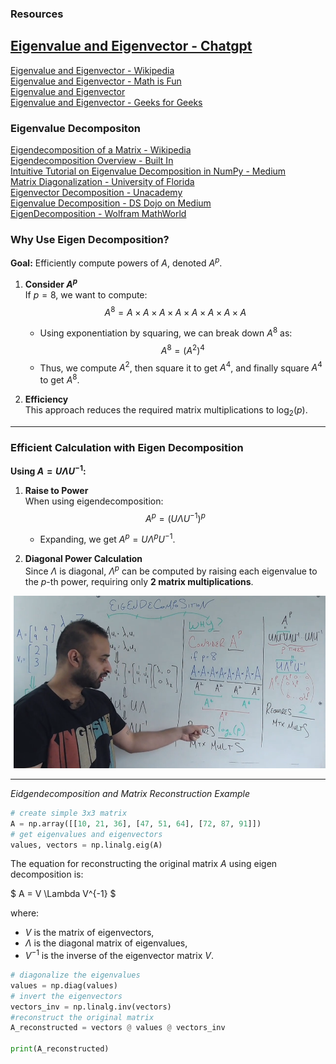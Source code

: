 ### Resources

[Eigenvalue and Eigenvector - Chatgpt](https://chatgpt.com/share/671f100e-612c-8011-b17d-52a677159ff4)<br>
---

[Eigenvalue and Eigenvector - Wikipedia](https://en.wikipedia.org/wiki/Eigenvalues_and_eigenvectors)<br>
[Eigenvalue and Eigenvector - Math is Fun](https://www.mathsisfun.com/algebra/eigenvalue.html)<br>
[Eigenvalue and Eigenvector](https://math.libretexts.org/Bookshelves/Linear_Algebra/A_First_Course_in_Linear_Algebra_(Kuttler)/07:_Spectral_Theory/7.01:_Eigenvalues_and_Eigenvectors_of_a_Matrix)<br>
[Eigenvalue and Eigenvector - Geeks for Geeks](https://www.geeksforgeeks.org/eigen-values/)<br>

### Eigenvalue Decompositon

[Eigendecomposition of a Matrix - Wikipedia](https://en.wikipedia.org/wiki/Eigendecomposition_of_a_matrix)  
[Eigendecomposition Overview - Built In](https://builtin.com/data-science/eigendecomposition)  
[Intuitive Tutorial on Eigenvalue Decomposition in NumPy - Medium](https://medium.com/@louisdevitry/intuitive-tutorial-on-eigenvalue-decomposition-in-numpy-af0062a4929b)  
[Matrix Diagonalization - University of Florida](https://cmp.phys.ufl.edu/files/matrix-diagonalization.html)  
[Eigenvector Decomposition - Unacademy](https://unacademy.com/content/upsc/study-material/mathematics/brief-notes-on-eigenvector-decomposition/)  
[Eigenvalue Decomposition - DS Dojo on Medium](https://dsdojo.medium.com/eigenvalue-decomposition-cc30e71e710)  
[EigenDecomposition - Wolfram MathWorld](https://mathworld.wolfram.com/EigenDecomposition.html)



### Why Use Eigen Decomposition?

**Goal:** Efficiently compute powers of $A$, denoted $A^p$.

1. **Consider $A^p$**  
   If $p = 8$, we want to compute:
   $$
   A^8 = A \times A \times A \times A \times A \times A \times A \times A
   $$
   - Using exponentiation by squaring, we can break down $A^8$ as:
     $$
     A^8 = (A^2)^4
     $$
   - Thus, we compute $A^2$, then square it to get $A^4$, and finally square $A^4$ to get $A^8$.

2. **Efficiency**  
   This approach reduces the required matrix multiplications to $\log_2(p)$.

---

### Efficient Calculation with Eigen Decomposition

**Using $A = U \Lambda U^{-1}$:**

1. **Raise to Power**  
   When using eigendecomposition:
   $$
   A^p = (U \Lambda U^{-1})^p
   $$
   - Expanding, we get $A^p = U \Lambda^p U^{-1}$.

2. **Diagonal Power Calculation**  
   Since $\Lambda$ is diagonal, $\Lambda^p$ can be computed by raising each eigenvalue to the $p$-th power, requiring only **2 matrix multiplications**.



![Eigendecomposition Visualization](decomposition.png)


---

*Eidgendecomposition and Matrix Reconstruction Example*

```python
# create simple 3x3 matrix
A = np.array([[10, 21, 36], [47, 51, 64], [72, 87, 91]])
# get eigenvalues and eigenvectors
values, vectors = np.linalg.eig(A)
```

The equation for reconstructing the original matrix $A$ using eigen decomposition is:

$
A = V \Lambda V^{-1}
$

where:
- $V$ is the matrix of eigenvectors,
- $\Lambda$ is the diagonal matrix of eigenvalues,
- $V^{-1}$ is the inverse of the eigenvector matrix $V$.

```py
# diagonalize the eigenvalues
values = np.diag(values)
# invert the eigenvectors
vectors_inv = np.linalg.inv(vectors)
#reconstruct the original matrix
A_reconstructed = vectors @ values @ vectors_inv

print(A_reconstructed)
```